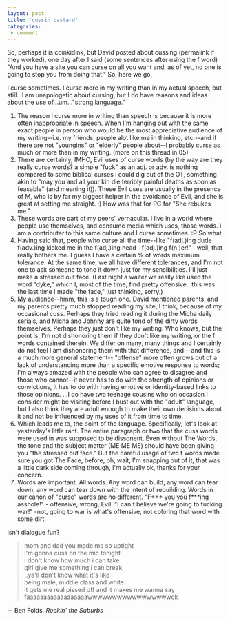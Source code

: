 ```yaml
---
layout: post
title: 'cussin bastard'
categories:
 - comment
---
```


So, perhaps it is coinkidink, but David posted about cussing (permalink if they worked), one day after I said (some sentences after using the f word) "And you have a site you can curse on all you want and, as of yet, no one is going to stop you from doing that." So, here we go.

I curse sometimes. I curse more in my writing than in my actual speech, but still...I am unapologetic about cursing, but I do have reasons and ideas about the use of...um..."strong language."

1. The reason I curse more in writing than speech is because it is more often inappropriate in speech. When I'm hanging out with the same exact people in person who would be the most appreciative audience of my writing--i.e. my friends, people alot like me in thinking, etc.--and if there are not "youngins" or "elderly" people about--I probably curse as much or more than in my writing. (more on this thread in 05)
2. There are certainly, IMHO, Evil uses of curse words (by the way are they really curse words? a simple "fuck" as an adj. or adv. is nothing compared to some biblical curses i could dig out of the OT, something akin to "may you and all your kin die terribly painful deaths as soon as feasable" (and meaning it)). These Evil uses are usually in the presence of M, who is by far my biggest helper in the avoidance of Evil, and she is great at setting me straight. :) How was that for PC for "She rebukes me."
3. These words are part of my peers' vernacular. I live in a world where people use themselves, and consume media which uses, those words. I am a contributer to this same culture and I curse sometimes. :P So what. 
4. Having said that, people who curse all the time--like "f(adj.)ing dude f(adv.)ing kicked me in the f(adj.)ing head--f(adj.)ing f(n.)er!"--well, that really bothers me. I guess I have a certain % of words maximum tolerance. At the same time, we all have different tolerances, and I'm not one to ask someone to tone it down just for my sensibilities. I'll just make a stressed out face. (Last night a waiter we really like used the word "dyke," which I, most of the time, find pretty offensive...this was the last time I made "the face," just thinking, sorry.)
5. My audience--hmm, this is a tough one. David mentioned parents, and my parents pretty much stopped reading my site, I think, because of my occasional cuss. Perhaps they tried reading it during the Micha daily serials, and Micha and Johnny are quite fond of the dirty words themselves. Perhaps they just don't like my writing. Who knows, but the point is, I'm not dishonoring them if they don't like my writing, or the f words contained therein. We differ on many, many things and I certainly do not feel I am dishonoring them with that difference, and --and this is a much more general statement-- "offense" more often grows out of a lack of understanding more than a specific emotive response to words; I'm always amazed with the people who can agree to disagree and those who cannot--it never has to do with the strength of opinions or convictions, it has to do with having emotive or identity-based links to those opinions. ...I do have two teenage cousins who on occasion I consider might be visiting before I bust out with the "adult" language, but I also think they are adult enough to make their own decisions about it and not be influenced by my uses of it from time to time. 
6. Which leads me to, the point of the language. Specifically, let's look at yesterday's little rant. The entire paragraph or two that the cuss words were used in was supposed to be dissonent. Even without The Words, the tone and the subject matter (ME ME ME) should have been giving you "the stressed out face." But the careful usage of two f words made sure you got The Face, before, oh, wait, I'm snapping out of it, that was a little dark side coming through, I'm actually ok, thanks for your concern.
7. Words are important. All words. Any word can build, any word can tear down, any word can tear down with the intent of rebuilding. Words in our canon of "curse" words are no different. "F*** you you f***ing asshole!" - offensive, wrong, Evil. "I can't believe we're going to fucking war!" -not, going to war is what's offensive, not coloring that word with some dirt.

Isn't dialogue fun?

> mom and dad you made me so uptight  
> i'm gonna cuss on the mic tonight  
> i don't know how much i can take  
> girl give me something i can break  
> ..ya'll don't know what it's like  
> being male, middle class and white  
> it gets me real pissed off and it makes me wanna say  
> faaaaaaaaaaaaaaaaaawwwwwwwwwwwwwwwwwck

-- Ben Folds, _Rockin' the Suburbs_
